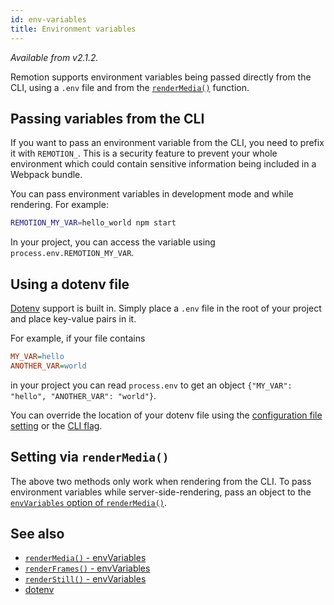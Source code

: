 ```yaml
---
id: env-variables
title: Environment variables
---
```


_Available from v2.1.2._

Remotion supports environment variables being passed directly from the CLI, using a `.env` file and from the [`renderMedia()`](/docs/renderer/render-media) function.

## Passing variables from the CLI

If you want to pass an environment variable from the CLI, you need to prefix it with `REMOTION_`. This is a security feature to prevent your whole environment which could contain sensitive information being included in a Webpack bundle.

You can pass environment variables in development mode and while rendering. For example:

```bash
REMOTION_MY_VAR=hello_world npm start
```

In your project, you can access the variable using `process.env.REMOTION_MY_VAR`.

## Using a dotenv file

[Dotenv](https://www.npmjs.com/package/dotenv) support is built in. Simply place a `.env` file in the root of your project and place key-value pairs in it.

For example, if your file contains

```ini title=".env"
MY_VAR=hello
ANOTHER_VAR=world
```

in your project you can read `process.env` to get an object `{"MY_VAR": "hello", "ANOTHER_VAR": "world"}`.

You can override the location of your dotenv file using the [configuration file setting](/docs/config#setdotenvlocation) or the [CLI flag](/docs/cli).

## Setting via `renderMedia()`

The above two methods only work when rendering from the CLI. To pass environment variables while server-side-rendering, pass an object to the [`envVariables` option of `renderMedia()`](/docs/renderer/render-media#envvariables).

## See also

- [`renderMedia()` - envVariables](/docs/renderer/render-media#envvariables)
- [`renderFrames()` - envVariables](/docs/renderer/render-frames#envvariables)
- [`renderStill()` - envVariables](/docs/renderer/render-still#envvariables)
- [dotenv](https://www.npmjs.com/package/dotenv)

